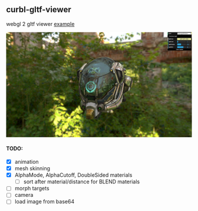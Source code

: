 ## curbl-gltf-viewer
webgl 2 gltf viewer [example](https://xan0c.github.io/curbl-gltf-viewer/)

![alt text][example-helmet]

[example-helmet]: ./assets/example_helmet.jpg "DamagedHelmet"

#### TODO:

- [x] animation
- [x] mesh skinning
- [x] AlphaMode, AlphaCutoff, DoubleSided materials
    - [ ] sort after material/distance for BLEND materials
- [ ] morph targets
- [ ] camera
- [ ] load image from base64